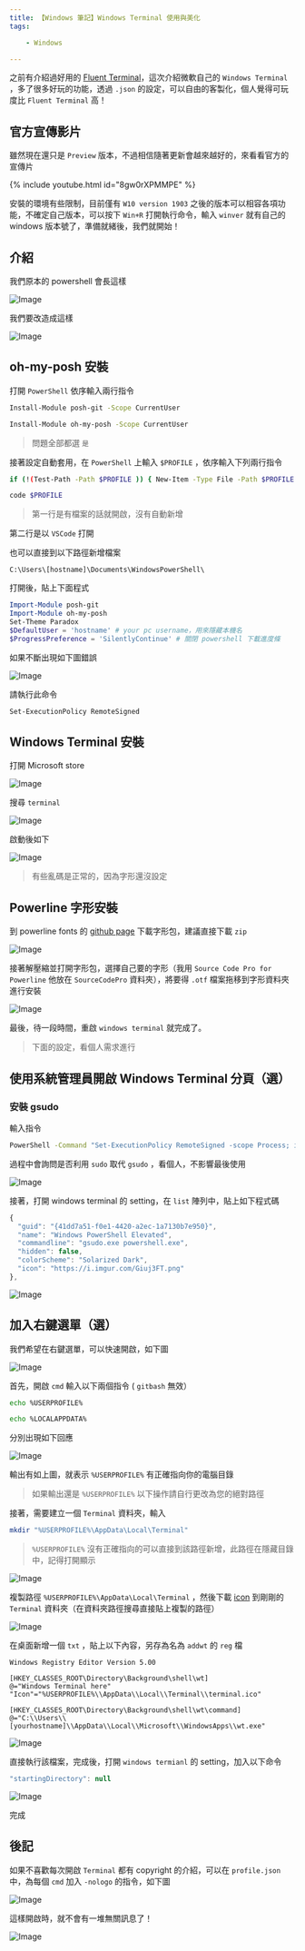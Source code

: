 ```yaml
---
title: 【Windows 筆記】Windows Terminal 使用與美化
tags:

    - Windows

---
```

之前有介紹過好用的 [Fluent Terminal](https://joechang0113.github.io/2020/03/23/windows-fluent-terminal.html)，這次介紹微軟自己的 `Windows Terminal` ，多了很多好玩的功能，透過 `.json` 的設定，可以自由的客製化，個人覺得可玩度比 `Fluent Terminal` 高！

## 官方宣傳影片

雖然現在還只是 `Preview` 版本，不過相信隨著更新會越來越好的，來看看官方的宣傳片

{% include youtube.html id="8gw0rXPMMPE" %}

安裝的環境有些限制，目前僅有 `W10 version 1903` 之後的版本可以相容各項功能，不確定自己版本，可以按下 `Win+R` 打開執行命令，輸入 `winver` 就有自己的 windows 版本號了，準備就緒後，我們就開始！

## 介紹

我們原本的 powershell 會長這樣

![Image](https://i.imgur.com/1IIAxZP.png)

我們要改造成這樣

![Image](https://i.imgur.com/YFvx4X5.png)

## oh-my-posh 安裝

打開 `PowerShell` 依序輸入兩行指令

``` bash
Install-Module posh-git -Scope CurrentUser

Install-Module oh-my-posh -Scope CurrentUser
```

> 問題全部都選 `是`

接著設定自動套用，在 `PowerShell` 上輸入 `$PROFILE` ，依序輸入下列兩行指令

``` bash
if (!(Test-Path -Path $PROFILE )) { New-Item -Type File -Path $PROFILE -Force }

code $PROFILE
```

> 第一行是有檔案的話就開啟，沒有自動新增

第二行是以 `VSCode` 打開

也可以直接到以下路徑新增檔案

```
C:\Users\[hostname]\Documents\WindowsPowerShell\
```

打開後，貼上下面程式

``` ps1
Import-Module posh-git
Import-Module oh-my-posh
Set-Theme Paradox
$DefaultUser = 'hostname' # your pc username，用來隱藏本機名
$ProgressPreference = 'SilentlyContinue' # 關閉 powershell 下載進度條
```

如果不斷出現如下圖錯誤

![Image](https://i.imgur.com/lKNpZjn.png)

請執行此命令

``` bash
Set-ExecutionPolicy RemoteSigned
```

## Windows Terminal 安裝

打開 Microsoft store

![Image](https://i.imgur.com/oXtQGGl.png)

搜尋 `terminal`

![Image](https://i.imgur.com/hFzHgQ8.jpg)

啟動後如下

![Image](https://i.imgur.com/3mPLkYG.png)

> 有些亂碼是正常的，因為字形還沒設定

## Powerline 字形安裝

到 powerline fonts 的 [github page](https://github.com/powerline/fonts) 下載字形包，建議直接下載 `zip`

![Image](https://i.imgur.com/jJHYXA7.png)

接著解壓縮並打開字形包，選擇自己要的字形（我用 `Source Code Pro for Powerline` 他放在 `SourceCodePro` 資料夾），將要得 `.otf` 檔案拖移到字形資料夾進行安裝

![Image](https://i.imgur.com/mGeKeU8.png)

最後，待一段時間，重啟 `windows terminal` 就完成了。

> 下面的設定，看個人需求進行

## 使用系統管理員開啟 Windows Terminal 分頁（選）

### 安裝 gsudo

輸入指令

``` bash
PowerShell -Command "Set-ExecutionPolicy RemoteSigned -scope Process; iwr -useb https://raw.githubusercontent.com/gerardog/gsudo/master/installgsudo.ps1 | iex"
```

過程中會詢問是否利用 `sudo` 取代 `gsudo` ，看個人，不影響最後使用

![Image](https://i.imgur.com/91Sy1nm.png)

接著，打開 windows terminal 的 setting，在 `list` 陣列中，貼上如下程式碼

``` js
{
  "guid": "{41dd7a51-f0e1-4420-a2ec-1a7130b7e950}",
  "name": "Windows PowerShell Elevated",
  "commandline": "gsudo.exe powershell.exe",
  "hidden": false,
  "colorScheme": "Solarized Dark",
  "icon": "https://i.imgur.com/Giuj3FT.png"
},
```

![Image](https://i.imgur.com/RWt3pgn.png)

## 加入右鍵選單（選）

我們希望在右鍵選單，可以快速開啟，如下圖

![Image](https://i.imgur.com/YleapRx.png)

首先，開啟 `cmd` 輸入以下兩個指令 ( `gitbash` 無效）

``` bash
echo %USERPROFILE%

echo %LOCALAPPDATA%
```

分別出現如下回應

![Image](https://i.imgur.com/Y0cglWM.png)

輸出有如上圖，就表示 `%USERPROFILE%` 有正確指向你的電腦目錄

> 如果輸出還是 `%USERPROFILE%` 以下操作請自行更改為您的絕對路徑

接著，需要建立一個 `Terminal` 資料夾，輸入

``` bash
mkdir "%USERPROFILE%\AppData\Local\Terminal"
```

> `%USERPROFILE%` 沒有正確指向的可以直接到該路徑新增，此路徑在隱藏目錄中，記得打開顯示

![Image](https://i.imgur.com/y1CjBjJ.png)

複製路徑 `%USERPROFILE%\AppData\Local\Terminal` ，然後下載 [icon](https://raw.githubusercontent.com/microsoft/terminal/master/res/terminal.ico) 到剛剛的 `Terminal` 資料夾（在資料夾路徑搜尋直接貼上複製的路徑）

![Image](https://i.imgur.com/1ub33TM.png)

在桌面新增一個 `txt` ，貼上以下內容，另存為名為 `addwt` 的 `reg` 檔

```
Windows Registry Editor Version 5.00

[HKEY_CLASSES_ROOT\Directory\Background\shell\wt]
@="Windows Terminal here"
"Icon"="%USERPROFILE%\\AppData\\Local\\Terminal\\terminal.ico"

[HKEY_CLASSES_ROOT\Directory\Background\shell\wt\command]
@="C:\\Users\\[yourhostname]\\AppData\\Local\\Microsoft\\WindowsApps\\wt.exe"
```

![Image](https://i.imgur.com/eJUGPbr.png)

直接執行該檔案，完成後，打開 `windows termianl` 的 setting，加入以下命令

``` js
"startingDirectory": null
```

![Image](https://i.imgur.com/rswI2G9.png)

完成

## 後記

如果不喜歡每次開啟 `Terminal` 都有 copyright 的介紹，可以在 `profile.json` 中，為每個 `cmd` 加入 `-nologo` 的指令，如下圖

![Image](https://i.imgur.com/i3hpQUv.png)

這樣開啟時，就不會有一堆無關訊息了！

![Image](https://i.imgur.com/BsO2Lgf.png)
